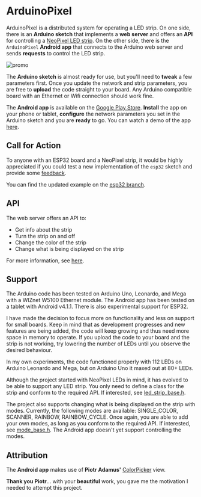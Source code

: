 ArduinoPixel
============

ArduinoPixel is a distributed system for operating a LED strip. On one side, there is an **Arduino sketch** that implements a **web server** and offers an **API** for controlling a [NeoPixel LED strip](http://www.adafruit.com/products/1138). On the other side, there is the `ArduinoPixel` **Android app** that connects to the Arduino web server and sends **requests** to control the LED strip.

![promo](http://i76.photobucket.com/albums/j16/paign10/promo_zpsfnckempv.png)
<br>

The **Arduino sketch** is almost ready for use, but you'll need to **tweak** a few parameters first. Once you update the network and strip parameters, you are free to **upload** the code straight to your board. Any Arduino compatible board with an Ethernet or Wifi connection should work fine.

The **Android app** is available on the [Google Play Store](https://play.google.com/store/apps/details?id=ln.paign10.arduinopixel). **Install** the app on your phone or tablet, **configure** the network parameters you set in the Arduino sketch and you are **ready** to go. You can watch a demo of the app [here](http://www.youtube.com/watch?v=AuqOQ0Pe_c0).

Call for Action
---

To anyone with an ESP32 board and a NeoPixel strip, it would be highly appreciated if you could test a new implementation of the `esp32` sketch and provide some [feedback](https://github.com/nlamprian/ArduinoPixel/issues).

You can find the updated example on the [esp32 branch](https://github.com/nlamprian/ArduinoPixel/tree/esp32).

API
---

The web server offers an API to:
* Get info about the strip
* Turn the strip on and off
* Change the color of the strip
* Change what is being displayed on the strip

For more information, see [here](arduino_code/README.md).

Support
-------

The Arduino code has been tested on Arduino Uno, Leonardo, and Mega with a WIZnet W5100 Ethernet module. The Android app has been tested on a tablet with Android v4.1.1. There is also experimental support for ESP32.

I have made the decision to focus more on functionality and less on support for small boards. Keep in mind that as development progresses and new features are being added, the code will keep growing and thus need more space in memory to operate. If you upload the code to your board and the strip is not working, try lowering the number of LEDs until you observe the desired behaviour.

In my own experiments, the code functioned properly with 112 LEDs on Arduino Leonardo and Mega, but on Arduino Uno it maxed out at 80+ LEDs.

Although the project started with NeoPixel LEDs in mind, it has evolved to be able to support any LED strip. You only need to define a class for the strip and conform to the required API. If interested, see [led_strip_base.h](arduino_code/ArduinoPixel/src/led_strip/led_strip_base.h).

The project also supports changing what is being displayed on the strip with modes. Currently, the following modes are available: SINGLE_COLOR, SCANNER, RAINBOW, RAINBOW_CYCLE. Once again, you are able to add your own modes, as long as you conform to the required API. If interested, see [mode_base.h](arduino_code/ArduinoPixel/src/mode/mode_base.h). The Android app doesn't yet support controlling the modes.

Attribution
-----------

The **Android app** makes use of **Piotr Adamus'** [ColorPicker](https://github.com/chiralcode/Android-Color-Picker) view.

**Thank you Piotr**... with your **beautiful** work, you gave me the motivation I needed to attempt this project.
